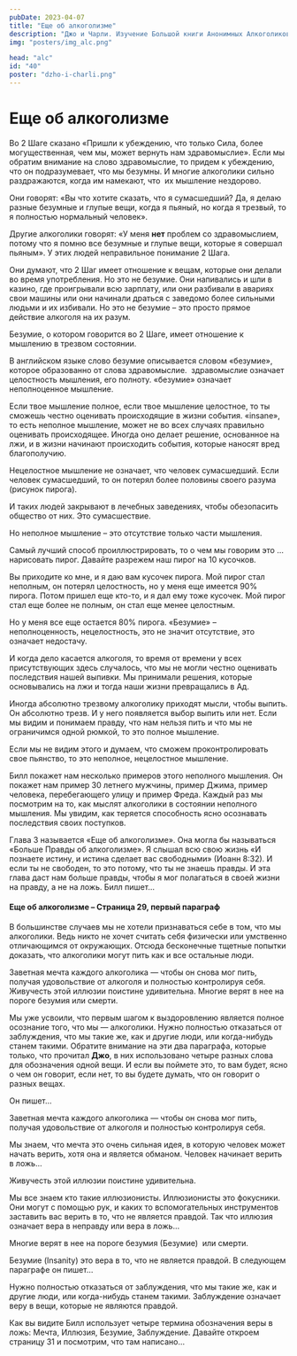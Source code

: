 ```yaml
---
pubDate: 2023-04-07
title: "Еще об алкоголизме"
description: "Джо и Чарли. Изучение Большой книги Анонимных Алкоголиков. (039)"
img: "posters/img_alc.png"

head: "alc"
id: "40"
poster: "dzho-i-charli.png"
---
```


# Еще об алкоголизме

Во 2 Шаге сказано «Пришли к убеждению, что только Сила, более могущественная, чем мы, может вернуть нам здравомыслие». Если мы обратим внимание на слово здравомыслие, то придем к убеждению, что он подразумевает, что мы безумны. И многие алкоголики сильно раздражаются, когда им намекают, что  их мышление нездорово.

Они говорят: «Вы что хотите сказать, что я сумасшедший? Да, я делаю разные безумные и глупые вещи, когда я пьяный, но когда я трезвый, то я полностью нормальный человек».

Другие алкоголики говорят: «У меня **нет** проблем со здравомыслием, потому что я помню все безумные и глупые вещи, которые я совершал пьяным».
У этих людей неправильное понимание 2 Шага.

Они думают, что 2 Шаг имеет отношение к вещам, которые они делали во время употребления. Но это не безумие. Они напивались и шли в казино, где проигрывали всю зарплату, или они разбивали в авариях свои машины или они начинали драться с заведомо более сильными людьми и их избивали. Но это не безумие – это просто прямое действие алкоголя на их разум.

Безумие, о котором говорится во 2 Шаге, имеет отношение к мышлению в трезвом состоянии.

В английском языке слово безумие описывается словом «безумие», которое образованно от слова здравомыслие.  здравомыслие означает целостность мышления, его полноту. «безумие» означает неполноценное мышление.

Если твое мышление полное, если твое мышление целостное, то ты сможешь честно оценивать происходящие в жизни события. «insane», то есть неполное мышление, может не во всех случаях правильно оценивать происходящее. Иногда оно делает решение, основанное на лжи, и в жизни начинают происходить события, которые наносят вред благополучию.

Нецелостное мышление не означает, что человек сумасшедший. Если человек сумасшедший, то он потерял более половины своего разума (рисунок пирога).

И таких людей закрывают в лечебных заведениях, чтобы обезопасить общество от них. Это сумасшествие.

Но неполное мышление – это отсутствие только части мышления.

Самый лучший способ проиллюстрировать, то о чем мы говорим это … нарисовать пирог. Давайте разрежем наш пирог на 10 кусочков.

Вы приходите ко мне, и я даю вам кусочек пирога. Мой пирог стал неполным, он потерял целостность, но у меня еще имеется 90% пирога. Потом пришел еще кто-то, и я дал ему тоже кусочек. Мой пирог стал еще более не полным, он стал еще менее целостным.

Но у меня все еще остается 80% пирога. «Безумие» – неполноценность, нецелостность, это не значит отсутствие, это означает недостачу.

И когда дело касается алкоголя, то время от времени у всех присутствующих здесь случалось, что мы не могли честно оценивать последствия нашей выпивки. Мы принимали решения, которые основывались на лжи и тогда наши жизни превращались в Ад.

Иногда абсолютно трезвому алкоголику приходят мысли, чтобы выпить. Он абсолютно трезв. И у него появляется выбор выпить или нет. Если мы видим и понимаем правду, что нам нельзя пить и что мы не ограничимся одной рюмкой, то это полное мышление.

Если мы не видим этого и думаем, что сможем проконтролировать свое пьянство, то это неполное, нецелостное мышление.

Билл покажет нам несколько примеров этого неполного мышления. Он покажет нам пример 30 летнего мужчины, пример Джима, пример человека, перебегающего улицу и пример Фреда. Каждый раз мы посмотрим на то, как мыслят алкоголики в состоянии неполного мышления. Мы увидим, как теряется способность ясно осознавать последствия своих поступков.

Глава 3 называется «Еще об алкоголизме». Она могла бы называться «Больше Правды об алкоголизме». Я слышал всю свою жизнь «И познаете истину, и истина сделает вас свободными» (Иоанн 8:32). И если ты не свободен, то это потому, что ты не знаешь правды. И эта глава даст нам больше правды, чтобы я мог полагаться в своей жизни на правду, а не на ложь. Билл пишет…

#### Еще об алкоголизме – Страница 29, первый параграф

В большинстве случаев мы не хотели признаваться себе в том, что мы алкоголики. Ведь никто не хочет считать себя физически или умственно отличающимся от окружающих. Отсюда бесконечные тщетные попытки доказать, что алкоголики могут пить как и все остальные люди.

Заветная мечта каждого алкоголика — чтобы он снова мог пить, получая удовольствие от алкоголя и полностью контролируя себя. Живучесть этой иллюзии поистине удивительна. Многие верят в нее на пороге безумия или смерти.

Мы уже усвоили, что первым шагом к выздоровлению является полное осознание того, что мы — алкоголики. Нужно полностью отказаться от заблуждения, что мы такие же, как и другие люди, или когда-нибудь станем такими.
Обратите внимание на эти два параграфа, которые только, что прочитал **Джо**, в них использовано четыре разных слова для обозначения одной вещи. И если вы поймете это, то вам будет, ясно о чем он говорит, если нет, то вы будете думать, что он говорит о разных вещах.

Он пишет…

Заветная мечта каждого алкоголика — чтобы он снова мог пить, получая удовольствие от алкоголя и полностью контролируя себя.

Мы знаем, что мечта это очень сильная идея, в которую человек может начать верить, хотя она и является обманом. Человек начинает верить в ложь…

Живучесть этой иллюзии поистине удивительна.

Мы все знаем кто такие иллюзионисты. Иллюзионисты это фокусники. Они могут с помощью рук, и каких то вспомогательных инструментов заставить вас верить в то, что не является правдой. Так что иллюзия означает вера в неправду или вера в ложь…

Многие верят в нее на пороге безумия (Безумие)  или смерти.

Безумие (Insanity) это вера в то, что не является правдой. В следующем параграфе он пишет…

Нужно полностью отказаться от заблуждения, что мы такие же, как и другие люди, или когда-нибудь станем такими.
Заблуждение означает веру в вещи, которые не являются правдой.

Как вы видите Билл использует четыре термина обозначения веры в ложь: Мечта, Иллюзия, Безумие, Заблуждение.
Давайте откроем страницу 31 и посмотрим, что там написано…
